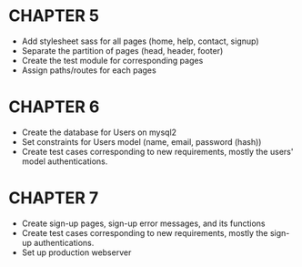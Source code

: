# CHAPTER 5
* Add stylesheet sass for all pages (home, help, contact, signup)
* Separate the partition of pages (head, header, footer)
* Create the test module for corresponding pages
* Assign paths/routes for each pages

# CHAPTER 6
* Create the database for Users on mysql2
* Set constraints for Users model (name, email, password (hash))
* Create test cases corresponding to new requirements, mostly the users' model authentications.

# CHAPTER 7
* Create sign-up pages, sign-up error messages,  and its functions
* Create test cases corresponding to new requirements, mostly the sign-up authentications.
* Set up production webserver 
